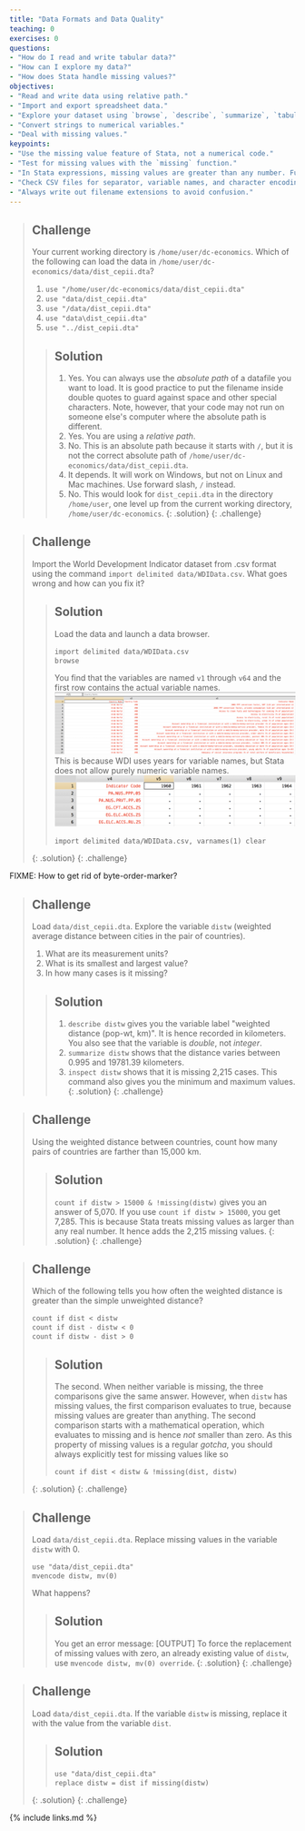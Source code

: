 ```yaml
---
title: "Data Formats and Data Quality"
teaching: 0
exercises: 0
questions:
- "How do I read and write tabular data?"
- "How can I explore my data?"
- "How does Stata handle missing values?"
objectives:
- "Read and write data using relative path."
- "Import and export spreadsheet data."
- "Explore your dataset using `browse`, `describe`, `summarize`, `tabulate` and `inspect`."
- "Convert strings to numerical variables."
- "Deal with missing values."
keypoints:
- "Use the missing value feature of Stata, not a numerical code."
- "Test for missing values with the `missing` function."
- "In Stata expressions, missing values are greater than any number. Functions of missing values are missing value."
- "Check CSV files for separator, variable names, and character encoding."
- "Always write out filename extensions to avoid confusion."
---
```


> ## Challenge
> Your current working directory is `/home/user/dc-economics`. Which of the following can load the data in `/home/user/dc-economics/data/dist_cepii.dta`?
> 1. `use "/home/user/dc-economics/data/dist_cepii.dta"`
> 2. `use "data/dist_cepii.dta"`
> 3. `use "/data/dist_cepii.dta"`
> 4. `use "data\dist_cepii.dta"`
> 5. `use "../dist_cepii.dta"`
> 
> > ## Solution
> > 1. Yes. You can always use the _absolute path_ of a datafile you want to load. It is good practice to put the filename inside double quotes to guard against space and other special characters. Note, however, that your code may not run on someone else's computer where the absolute path is different.
> > 2. Yes. You are using a _relative path_. 
> > 3. No. This is an absolute path because it starts with `/`, but it is not the correct absolute path of `/home/user/dc-economics/data/dist_cepii.dta`.
> > 4. It depends. It will work on Windows, but not on Linux and Mac machines. Use forward slash, `/` instead.
> > 5. No. This would look for `dist_cepii.dta` in the directory `/home/user`, one level up from the current working directory, `/home/user/dc-economics`.
> {: .solution}
{: .challenge}

> ## Challenge
> Import the World Development Indicator dataset from .csv format using the command `import delimited data/WDIData.csv`. What goes wrong and how can you fix it?
> 
> > ## Solution
> > Load the data and launch a data browser.
> > ```
> > import delimited data/WDIData.csv
> > browse
> > ```
> > You find that the variables are named `v1` through `v64` and the first row contains the actual variable names. 
> > ![](img/import-header.png)
> > This is because WDI uses years for variable names, but Stata does not allow purely numeric variable names.
> > ![](img/import-header-2.png)
> > ```
> > import delimited data/WDIData.csv, varnames(1) clear
> > ```
> {: .solution}
{: .challenge}

FIXME: How to get rid of byte-order-marker?

> ## Challenge
> Load `data/dist_cepii.dta`. Explore the variable `distw` (weighted average distance between cities in the pair of countries).
> 1. What are its measurement units?
> 2. What is its smallest and largest value?
> 3. In how many cases is it missing?
>
> > ## Solution
> > 1. `describe distw` gives you the variable label "weighted distance (pop-wt, km)". It is hence recorded in kilometers. You also see that the variable is _double_, not _integer_.
> > 2. `summarize distw` shows that the distance varies between  0.995 and 19781.39 kilometers.
> > 3. `inspect distw` shows that it is missing 2,215 cases. This command also gives you the minimum and maximum values.
> {: .solution}
{: .challenge}


> ## Challenge
> Using the weighted distance between countries, count how many pairs of countries are farther than 15,000 km.
> > ## Solution
> > `count if distw > 15000 & !missing(distw)` gives you an answer of 5,070. If you use `count if distw > 15000`, you get 7,285. This is because Stata treats missing values as larger than any real number. It hence adds the 2,215 missing values.
> {: .solution}
{: .challenge}

> ## Challenge
> Which of the following tells you how often the weighted distance is greater than the simple unweighted distance?
> ```
> count if dist < distw
> count if dist - distw < 0
> count if distw - dist > 0
> ```
> > ## Solution
> > The second. When neither variable is missing, the three comparisons give the same answer. However, when `distw` has missing values, the first comparison evaluates to true, because missing values are greater than anything. The second comparison starts with a mathematical operation, which evaluates to missing and is hence *not* smaller than zero. 
> > As this property of missing values is a regular *gotcha*, you should always explicitly test for missing values like so
> > ```
> > count if dist < distw & !missing(dist, distw)
> > ```
> {: .solution}
{: .challenge}


> ## Challenge
> Load `data/dist_cepii.dta`. Replace missing values in the variable `distw` with 0.
> ```
> use "data/dist_cepii.dta"
> mvencode distw, mv(0)
> ```
> What happens?
> > ## Solution
> > You get an error message:
> > [OUTPUT]
> > To force the replacement of missing values with zero, an already existing value of `distw`, use `mvencode distw, mv(0) override`.
> {: .solution}
{: .challenge}

> ## Challenge
> Load `data/dist_cepii.dta`. If the variable `distw` is missing, replace it with the value from the variable `dist`.
> > ## Solution
> > ```
> > use "data/dist_cepii.dta"
> > replace distw = dist if missing(distw)
> > ```
> {: .solution}
{: .challenge}


{% include links.md %}

